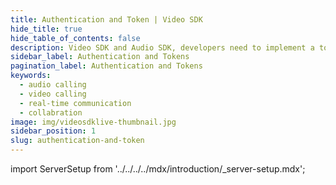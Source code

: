 ```yaml
---
title: Authentication and Token | Video SDK
hide_title: true
hide_table_of_contents: false
description: Video SDK and Audio SDK, developers need to implement a token server. This requires efforts on both the front-end and backend.
sidebar_label: Authentication and Tokens
pagination_label: Authentication and Tokens
keywords:
  - audio calling
  - video calling
  - real-time communication
  - collabration
image: img/videosdklive-thumbnail.jpg
sidebar_position: 1
slug: authentication-and-token
---
```


import ServerSetup from '../../../../mdx/introduction/\_server-setup.mdx';

<ServerSetup />
